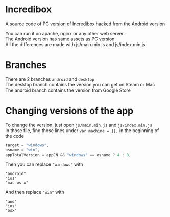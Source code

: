 # Incredibox
A source code of PC version of Incredibox hacked from the Android version

You can run it on apache, nginx or any other web server.  
The Android version has same assets as PC version.  
All the differences are made with js/main.min.js and js/index.min.js

# Branches
There are 2 branches `android` and `desktop`  
The desktop branch contains the version you can get on Steam or Mac  
The android branch contains the version from Google Store

# Changing versions of the app
To change the version, just open `js/main.min.js` and `js/index.min.js`   
In those file, find those lines under `var machine = {},` in the beginning of the code  

```javascript
target = "windows",
osname = "win",
appTotalVersion = appCN && "windows" == osname ? 4 : 8,
```
Then you can replace `"windows"` with
```
"android"
"ios"
"mac os x"
```

And then replace `"win"` with
```
"and"
"ios"
"osx"
```
